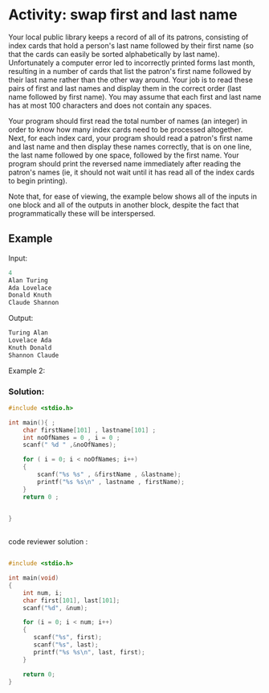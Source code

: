 # Activity: swap first and last name
Your local public library keeps a record of all of its patrons, consisting of index cards that hold a person's last name followed by their first name (so that the cards can easily be sorted alphabetically by last name). Unfortunately a computer error led to incorrectly printed forms last month, resulting in a number of cards that list the patron's first name followed by their last name rather than the other way around. Your job is to read these pairs of first and last names and display them in the correct order (last name followed by first name). You may assume that each first and last name has at most 100 characters and does not contain any spaces.

Your program should first read the total number of names (an integer) in order to know how many index cards need to be processed altogether. Next,  for each index card, your program should read a patron's first name and last name and then display these names correctly, that is on one line, the last name followed by one space, followed by the first name.  Your program should print the reversed name immediately after reading the patron's names (ie, it should not wait until it has read all of the index cards to begin printing). 

Note that, for ease of viewing, the example below shows all of the inputs in one block and all of the outputs in another block, despite the fact that programmatically these will be interspersed.  

## Example



Input:
```c
4
Alan Turing
Ada Lovelace
Donald Knuth
Claude Shannon

```
Output: 
```c
Turing Alan
Lovelace Ada
Knuth Donald
Shannon Claude
```
Example 2:

<!-- Input:
```c
4 thing

```
Output: 
```c
thing
thing
thing
thing
``` -->
<!-- Example 3:
```c
100

```
output:

```c
6
``` -->

### Solution:
```c
#include <stdio.h>

int main(){ ;
    char firstName[101] , lastname[101] ;
    int noOfNames = 0 , i = 0 ;
    scanf(" %d " ,&noOfNames);

    for ( i = 0; i < noOfNames; i++)
    {
        scanf("%s %s" , &firstName , &lastname);
        printf("%s %s\n" , lastname , firstName);
    }
    return 0 ;

    
}
    
```

code reviewer solution :
```c

#include <stdio.h>

int main(void) 
{
    int num, i;
    char first[101], last[101];
    scanf("%d", &num);

    for (i = 0; i < num; i++)
    {
       scanf("%s", first);
       scanf("%s", last);
       printf("%s %s\n", last, first);
    }

    return 0;
}


```
